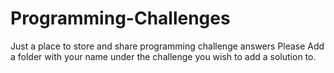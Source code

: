 # Programming-Challenges
Just a place to store and share programming challenge answers
Please Add a folder with your name under the challenge you wish to add a solution to.
